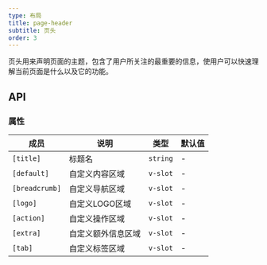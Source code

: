 ```yaml
---
type: 布局
title: page-header
subtitle: 页头
order: 3
---
```


页头用来声明页面的主题，包含了用户所关注的最重要的信息，使用户可以快速理解当前页面是什么以及它的功能。

## API

### 属性

| 成员 | 说明 | 类型 | 默认值 |
|----|----|----|-----|
| `[title]` | 标题名 | `string` | -
| `[default]` | 自定义内容区域 | `v-slot` | - |
| `[breadcrumb]` | 自定义导航区域 | `v-slot` | - |
| `[logo]` | 自定义LOGO区域 | `v-slot` | - |
| `[action]` | 自定义操作区域 | `v-slot` | - |
| `[extra]` | 自定义额外信息区域 | `v-slot` | - |
| `[tab]` | 自定义标签区域 | `v-slot` | - |
